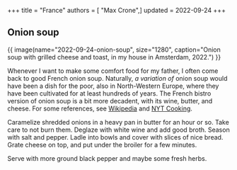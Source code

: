 +++
title = "France"
authors = [ "Max Crone",]
updated = 2022-09-24
+++


## Onion soup

{{ image(name="2022-09-24-onion-soup", size="1280", caption="Onion soup with grilled cheese and toast, in my house in Amsterdam, 2022.") }}

Whenever I want to make some comfort food for my father, I often come back to good French onion soup.
Naturally, *a variation of* onion soup would have been a dish for the poor, also in North-Western Europe, where they have been cultivated for at least hundreds of years.
The French bistro version of onion soup is a bit more decadent, with its wine, butter, and cheese.
For some references, see [Wikipedia](https://en.wikipedia.org/wiki/Onion_soup) and [NYT Cooking](https://cooking.nytimes.com/recipes/1017256-french-onion-soup).

Caramelize shredded onions in a heavy pan in butter for an hour or so.
Take care to not burn them.
Deglaze with white wine and add good broth.
Season with salt and pepper.
Ladle into bowls and cover with slices of nice bread.
Grate cheese on top, and put under the broiler for a few minutes.

Serve with more ground black pepper and maybe some fresh herbs.
